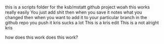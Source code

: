 
this is a scripts folder for the ksb/mstatt github project
woah this works really easily
You just add shit
then when you save it notes what you changed
then when you want to add it to your particular branch in the github repo you push it
kris sucks a lot
This is a kris edit
This is a not alright kris

how does this work
does this work?
